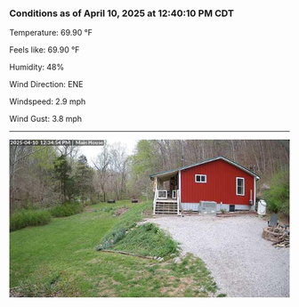 ### Conditions as of April 10, 2025 at 12:40:10 PM CDT 

Temperature: 69.90 &deg;F

Feels like: 69.90 &deg;F

Humidity: 48%

Wind Direction: ENE

Windspeed: 2.9 mph

Wind Gust: 3.8 mph

---

<img src="./images/latest.jpeg"/>

